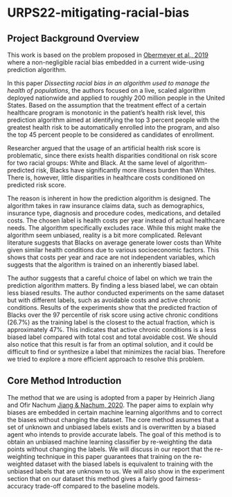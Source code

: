 # URPS22-mitigating-racial-bias

## Project Background Overview

This work is based on the problem proposed in [Obermeyer et al., 2019](https://gitlab.com/labsysmed/dissecting-bias) where a non-negligible racial bias embedded in a current wide-using prediction algorithm. 

In this paper *Dissecting racial bias in an algorithm used to manage the health of populations*, the authors focused on a live, scaled algorithm deployed nationwide and applied to roughly 200 million people in the United States. Based on the assumption that the treatment effect of a certain healthcare program is monotonic in the patient’s health risk level, this prediction algorithm aimed at identifying the top 3 percent people with the greatest health risk to be automatically enrolled into the program, and also the top 45 percent people to be considered as candidates of enrollment.

Researcher argued that the usage of an artificial health risk score is problematic, since there exists health disparities conditional on risk score for two racial groups: White and Black. At the same level of algorithm-predicted risk, Blacks have significantly more illness burden than Whites. There is, however, little disparities in healthcare costs conditioned on predicted risk score.

The reason is inherent in how the prediction algorithm is designed. The algorithm takes in raw insurance claims data, such as demographics, insurance type, diagnosis and procedure codes, medications, and detailed costs. The chosen label is health costs per year instead of actual healthcare needs. The algorithm specifically excludes race. While this might make the algorithm seem unbiased, reality is a bit more complicated. Relevant literature suggests that Blacks on average generate lower costs than White given similar health conditions due to various socioeconomic factors. This shows that costs per year and race are not independent variables, which suggests that the algorithm is trained on an inherently biased label.

The author suggests that a careful choice of label on which we train the prediction algorithm matters. By finding a less biased label, we can obtain less biased results. The author conducted experiments on the same dataset but with different labels, such as avoidable costs and active chronic conditions. Results of the experiments show that the predicted fraction of Blacks over the 97 percentile of risk score using active chronic conditions (26.7%) as the training label is the closest to the actual fraction, which is approximately 47%. This indicates that active chronic conditions is a less biased label compared with total cost and total avoidable cost. We should also notice that this result is far from an optimal solution, and it could be difficult to find or synthesize a label that minimizes the racial bias. Therefore we tried to explore a more efficient approach to resolve this problem. 

## Core Method Introduction

The method that we are using is adopted from a paper by Heinrich Jiang and Ofir Nachum [Jiang & Nachum, 2020](https://github.com/google-research/google-research/tree/master/label_bias). The paper aims to explain why biases are embedded in certain machine learning algorithms and to correct the biases without changing the dataset. The core method assumes that a set of unknown and unbiased labels exists and is overwritten by a biased agent who intends to provide accurate labels. The goal of this method is to obtain an unbiased machine learning classifier by re-weighting the data points without changing the labels. We will discuss in our report that the re-weighting technique in this paper guarantees that training on the re-weighted dataset with the biased labels is equivalent to training with the unbiased labels that are unknown to us. We will also show in the experiment section that on our dataset this method gives a fairly good fairness-accuracy trade-off compared to the baseline models.
